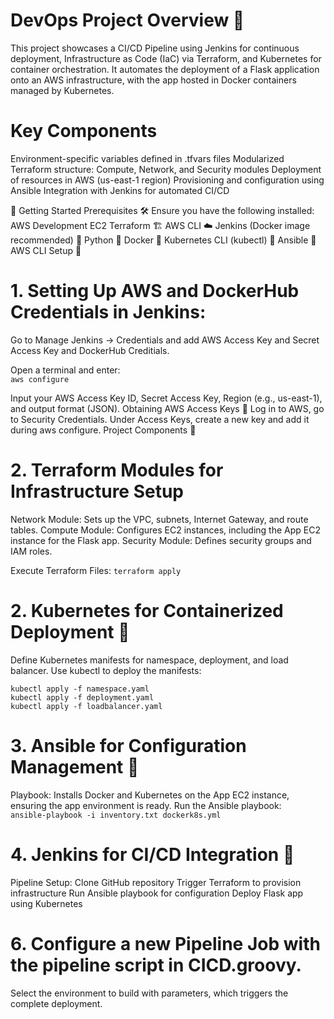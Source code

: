 # DevOps Project Overview 🚀
This project showcases a CI/CD Pipeline using Jenkins for continuous deployment, Infrastructure as Code (IaC) via Terraform, and Kubernetes for container orchestration. It automates the deployment of a Flask application onto an AWS infrastructure, with the app hosted in Docker containers managed by Kubernetes.

# Key Components
Environment-specific variables defined in .tfvars files
Modularized Terraform structure: Compute, Network, and Security modules
Deployment of resources in AWS (us-east-1 region)
Provisioning and configuration using Ansible
Integration with Jenkins for automated CI/CD <br>

🚀 Getting Started
Prerequisites 🛠️
Ensure you have the following installed:
AWS Development EC2 
Terraform 🏗️
AWS CLI ☁️
Jenkins (Docker image recommended) 🐳
Python 🐍
Docker 🐋
Kubernetes CLI (kubectl) 🧩
Ansible 📜
AWS CLI Setup 🔑
# 1. Setting Up AWS and DockerHub Credentials in Jenkins:
Go to Manage Jenkins → Credentials and add AWS Access Key and Secret Access Key and DockerHub Creditials.<br>

Open a terminal and enter:<br>
`aws configure`

Input your AWS Access Key ID, Secret Access Key, Region (e.g., us-east-1), and output format (JSON).
Obtaining AWS Access Keys 🔑
Log in to AWS, go to Security Credentials.
Under Access Keys, create a new key and add it during aws configure.
Project Components 🚧

# 2. Terraform Modules for Infrastructure Setup
Network Module: Sets up the VPC, subnets, Internet Gateway, and route tables.
Compute Module: Configures EC2 instances, including the App EC2 instance for the Flask app.
Security Module: Defines security groups and IAM roles.

Execute Terraform Files:
`terraform apply`

# 2. Kubernetes for Containerized Deployment 🧩
Define Kubernetes manifests for namespace, deployment, and load balancer.
Use kubectl to deploy the manifests: 

`kubectl apply -f namespace.yaml` <br>
`kubectl apply -f deployment.yaml` <br>
`kubectl apply -f loadbalancer.yaml` <br>

# 3. Ansible for Configuration Management 📜
Playbook: Installs Docker and Kubernetes on the App EC2 instance, ensuring the app environment is ready.
Run the Ansible playbook:<br>
`ansible-playbook -i inventory.txt dockerk8s.yml`

# 4. Jenkins for CI/CD Integration 🤖
Pipeline Setup:
Clone GitHub repository
Trigger Terraform to provision infrastructure
Run Ansible playbook for configuration
Deploy Flask app using Kubernetes



# 6. Configure a new Pipeline Job with the pipeline script in CICD.groovy.
Select the environment to build with parameters, which triggers the complete deployment.





